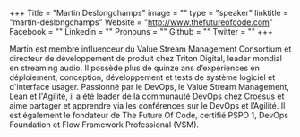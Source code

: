 +++
Title = "Martin Deslongchamps"
image = ""
type = "speaker"
linktitle = "martin-deslongchamps"
Website = "http://www.thefutureofcode.com"
Facebook = ""
Linkedin = ""
Pronouns = ""
Github = ""
Twitter = ""
+++

Martin est membre influenceur du Value Stream Management Consortium et directeur de développement de produit chez Triton Digital, leader mondial en streaming audio. Il possède plus de quinze ans d’expériences en déploiement, conception, développement et tests de système logiciel et d'interface usager. Passionné par le DevOps, le Value Stream Management, Lean et l'Agilité, il a été leader de la communauté DevOps chez Croesus et aime partager et apprendre via les conférences sur le DevOps et l’Agilité. Il est également le fondateur de The Future Of Code, certifié PSPO 1, DevOps Foundation et Flow Framework Professional (VSM).
